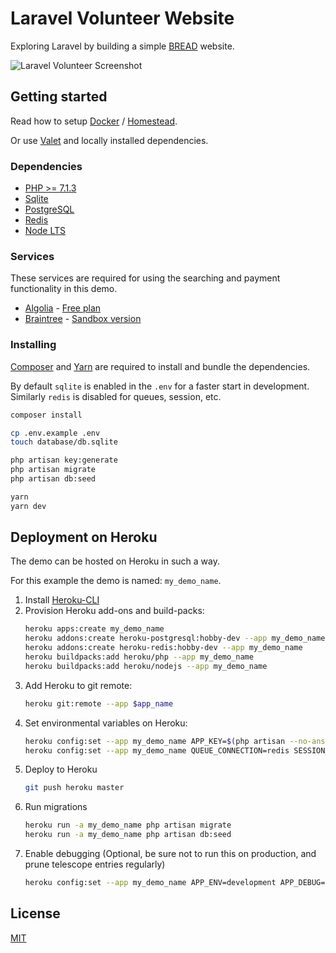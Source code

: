 # Laravel Volunteer Website

Exploring Laravel by building a simple [BREAD](http://paul-m-jones.com/archives/291) website.

![Laravel Volunteer Screenshot](https://user-images.githubusercontent.com/6123841/48793924-25d0ef00-ed01-11e8-8cb9-53f0b2f0aa43.png "Laravel Volunteer Screenshot")

## Getting started

Read how to setup [Docker](./docker/README.md) / [Homestead](https://laravel.com/docs/5.7/homestead).

Or use [Valet](https://github.com/laravel/valet) and locally installed dependencies.

### Dependencies

-   [PHP >= 7.1.3](https://laravel.com/docs/5.7#server-requirements)
-   [Sqlite](https://www.sqlite.org/index.html)
-   [PostgreSQL](https://www.postgresql.org/)
-   [Redis](https://redis.io/)
-   [Node LTS](https://nodejs.org/en/)

### Services

These services are required for using the searching and payment functionality in this demo.

-   [Algolia](https://www.algolia.com/) - [Free plan](https://www.algolia.com/users/sign_up/hacker)
-   [Braintree](https://www.braintreepayments.com/) - [Sandbox version](https://www.braintreepayments.com/sandbox)

### Installing

[Composer](https://getcomposer.org/) and [Yarn](https://yarnpkg.com/en/) are required to install and bundle the dependencies.

By default `sqlite` is enabled in the `.env` for a faster start in development.
Similarly `redis` is disabled for queues, session, etc.

```sh
composer install

cp .env.example .env
touch database/db.sqlite

php artisan key:generate
php artisan migrate
php artisan db:seed

yarn
yarn dev
```

## Deployment on Heroku

The demo can be hosted on Heroku in such a way.

For this example the demo is named: `my_demo_name`.

1. Install [Heroku-CLI](https://devcenter.heroku.com/articles/heroku-cli)
2. Provision Heroku add-ons and build-packs:
    ```sh
    heroku apps:create my_demo_name
    heroku addons:create heroku-postgresql:hobby-dev --app my_demo_name
    heroku addons:create heroku-redis:hobby-dev --app my_demo_name
    heroku buildpacks:add heroku/php --app my_demo_name
    heroku buildpacks:add heroku/nodejs --app my_demo_name
    ```
3. Add Heroku to git remote:
    ```sh
    heroku git:remote --app $app_name
    ```
4. Set environmental variables on Heroku:
    ```sh
    heroku config:set --app my_demo_name APP_KEY=$(php artisan --no-ansi key:generate --show)
    heroku config:set --app my_demo_name QUEUE_CONNECTION=redis SESSION_DRIVER=redis CACHE_DRIVER=redis SCOUT_QUEUE=true
    ```
5. Deploy to Heroku
    ```sh
    git push heroku master
    ```
6. Run migrations
    ```sh
    heroku run -a my_demo_name php artisan migrate
    heroku run -a my_demo_name php artisan db:seed
    ```
7. Enable debugging (Optional, be sure not to run this on production, and prune telescope entries regularly)
    ```sh
    heroku config:set --app my_demo_name APP_ENV=development APP_DEBUG=true APP_LOG_LEVEL=debug TELESCOPE_ENABLED=true
    ```

## License

[MIT](./LICENSE)

